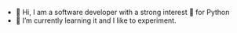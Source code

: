 - 👋 Hi, I am a software developer with a strong interest 👀 for Python
- 🌱 I’m currently learning it and I like to experiment.


